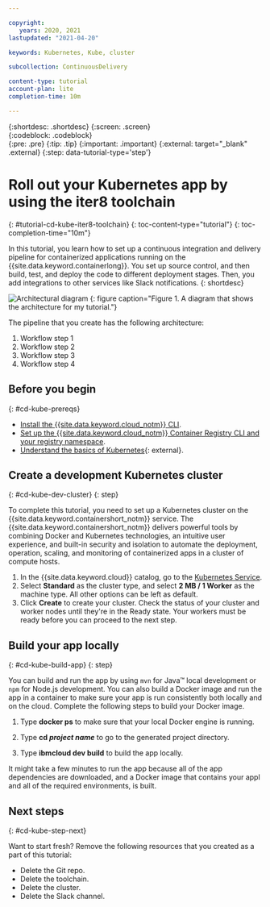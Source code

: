 ```yaml
---

copyright:
   years: 2020, 2021
lastupdated: "2021-04-20"

keywords: Kubernetes, Kube, cluster

subcollection: ContinuousDelivery

content-type: tutorial
account-plan: lite
completion-time: 10m

---
```


{:shortdesc: .shortdesc}
{:screen: .screen}  
{:codeblock: .codeblock}  
{:pre: .pre}
{:tip: .tip}
{:important: .important}
{:external: target="_blank" .external}
{:step: data-tutorial-type='step'}

# Roll out your Kubernetes app by using the iter8 toolchain
{: #tutorial-cd-kube-iter8-toolchain}
{: toc-content-type="tutorial"}
{: toc-completion-time="10m"}

In this tutorial, you learn how to set up a continuous integration and delivery pipeline for containerized applications running on the {{site.data.keyword.containerlong}}. You set up source control, and then build, test, and deploy the code to different deployment stages. Then, you add integrations to other services like Slack notifications.
{: shortdesc}

![Architectural diagram](images/image.svg)
{: figure caption="Figure 1. A diagram that shows the architecture for my tutorial."}

The pipeline that you create has the following architecture:
1. Workflow step 1
1. Workflow step 2
1. Workflow step 3
1. Workflow step 4

## Before you begin
{: #cd-kube-prereqs}

* [Install the {{site.data.keyword.cloud_notm}} CLI](/docs/cli?topic=cloud-cli-getting-started).
* [Set up the {{site.data.keyword.cloud_notm}} Container Registry CLI and your registry namespace](/docs/Registry?topic=registry-registry_setup_cli_namespace). 
* [Understand the basics of Kubernetes](https://kubernetes.io/docs/tutorials/kubernetes-basics/){: external}.

## Create a development Kubernetes cluster
{: #cd-kube-dev-cluster}
{: step}

To complete this tutorial, you need to set up a Kubernetes cluster on the {{site.data.keyword.containershort_notm}} service. The {{site.data.keyword.containershort_notm}} delivers powerful tools by combining Docker and Kubernetes technologies, an intuitive user experience, and built-in security and isolation to automate the deployment, operation, scaling, and monitoring of containerized apps in a cluster of compute hosts.

1. In the {{site.data.keyword.cloud}} catalog, go to the [Kubernetes Service](/kubernetes/catalog/cluster/create).
1. Select **Standard** as the cluster type, and select **2 MB / 1 Worker** as the machine type. All other options can be left as default.  
1. Click **Create** to create your cluster. Check the status of your cluster and worker nodes until they're in the Ready state. Your workers must be ready before you can proceed to the next step.

## Build your app locally
{: #cd-kube-build-app}
{: step}

You can build and run the app by using `mvn` for Java&trade; local development or `npm` for Node.js development. You can also build a Docker image and run the app in a container to make sure your app is run consistently both locally and on the cloud. Complete the following steps to build your Docker image.

1. Type **docker ps** to make sure that your local Docker engine is running.
   
2. Type **cd *project name*** to go to the generated project directory.
   
3. Type **ibmcloud dev build** to build the app locally.
   
It might take a few minutes to run the app because all of the app dependencies are downloaded, and a Docker image that contains your appl and all of the required environments, is built.

## Next steps
{: #cd-kube-step-next}

Want to start fresh? Remove the following resources that you created as a part of this tutorial:

* Delete the Git repo.
* Delete the toolchain.
* Delete the cluster.
* Delete the Slack channel.
